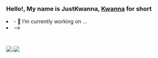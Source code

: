 ### Hello!, My name is JustKwanna, <a href="https://kwanna.cf/" rel="nofollow">Kwanna</a> for short



<li> - 🔭 I’m currently working on ... </li>
<li 🌱 I’m currently learning ... </li>
<li- 👯 I’m looking to collaborate on ...</li>
<li- 🤔 I’m looking for help with ...</li>
<li- 💬 Ask me about ...</li>
<li- 📫 How to reach me: ...</li>
<li- 😄 Pronouns: ...</li>
<li- ⚡ Fun fact: ...</li>
-->

<h1> </h1>

<a href="Kwanna's github stats">
  <img align="center" src="https://github-readme-stats.vercel.app/api?username=JustKwanna&show_icons=true&theme=radical" />
</a>
<a href="Top Langs">
  <img align="center" src="https://github-readme-stats.vercel.app/api/top-langs/?username=JustKwanna&layout=compact&theme=radical" />
</a>

<!--
**JustKwanna/JustKwanna** is a ✨ _special_ ✨ repository because its `README.md` (this file) appears on your GitHub profile.

